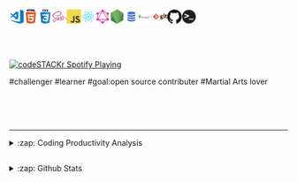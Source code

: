 ### 
<img align="left" alt="Visual Studio Code" width="26px" src="https://raw.githubusercontent.com/github/explore/80688e429a7d4ef2fca1e82350fe8e3517d3494d/topics/visual-studio-code/visual-studio-code.png" />
<img align="left" alt="HTML5" width="26px" src="https://raw.githubusercontent.com/github/explore/80688e429a7d4ef2fca1e82350fe8e3517d3494d/topics/html/html.png" />
<img align="left" alt="CSS3" width="26px" src="https://raw.githubusercontent.com/github/explore/80688e429a7d4ef2fca1e82350fe8e3517d3494d/topics/css/css.png" />
<img align="left" alt="Sass" width="26px" src="https://raw.githubusercontent.com/github/explore/80688e429a7d4ef2fca1e82350fe8e3517d3494d/topics/sass/sass.png" />
<img align="left" alt="JavaScript" width="26px" src="https://raw.githubusercontent.com/github/explore/80688e429a7d4ef2fca1e82350fe8e3517d3494d/topics/javascript/javascript.png" />
<img align="left" alt="React" width="26px" src="https://raw.githubusercontent.com/github/explore/80688e429a7d4ef2fca1e82350fe8e3517d3494d/topics/react/react.png" />
<img align="left" alt="GraphQL" width="26px" src="https://raw.githubusercontent.com/github/explore/80688e429a7d4ef2fca1e82350fe8e3517d3494d/topics/graphql/graphql.png" />
<img align="left" alt="Node.js" width="26px" src="https://raw.githubusercontent.com/github/explore/80688e429a7d4ef2fca1e82350fe8e3517d3494d/topics/nodejs/nodejs.png" />
<img align="left" alt="SQL" width="26px" src="https://raw.githubusercontent.com/github/explore/80688e429a7d4ef2fca1e82350fe8e3517d3494d/topics/sql/sql.png" />
<img align="left" alt="MongoDB" width="26px" src="https://raw.githubusercontent.com/github/explore/80688e429a7d4ef2fca1e82350fe8e3517d3494d/topics/mongodb/mongodb.png" />
<img align="left" alt="Git" width="26px" src="https://raw.githubusercontent.com/github/explore/80688e429a7d4ef2fca1e82350fe8e3517d3494d/topics/git/git.png" />
<img align="left" alt="GitHub" width="26px" src="https://raw.githubusercontent.com/github/explore/78df643247d429f6cc873026c0622819ad797942/topics/github/github.png" />
<img align="left" alt="Terminal" width="26px" src="https://raw.githubusercontent.com/github/explore/80688e429a7d4ef2fca1e82350fe8e3517d3494d/topics/terminal/terminal.png" />

<br />
<br />
<br />
<br />



### 

[<img src="https://now-playing-codestackr.vercel.app/api/spotify-playing" alt="codeSTACKr Spotify Playing" width="350" />](https://open.spotify.com/user/swyqyimdc12jajde4vpwd2x1b)

 #challenger #learner #goal:open source contributer #Martial Arts lover

<br />
<br />
<br />

---


<details>
 <summary>:zap: Coding Productivity Analysis</summary>
 
 <br />
 
<!--START_SECTION:waka-->
![Profile Views](http://img.shields.io/badge/Profile%20Views-1-blue)

**🐱 My Github Data** 

> 🏆 357 Contributions in the Year 2020
 > 
> 📦 75.3 kB Used in Github's Storage 
 > 
> 🚫 Not Opted to Hire
 > 
> 📜 65 Public Repositories
 > 
> 🔑 0 Private Repository 
 > 
**I'm an Early 🐤** 

```text
🌞 Morning    11 commits     ██░░░░░░░░░░░░░░░░░░░░░░░   9.02% 
🌆 Daytime    52 commits     ██████████░░░░░░░░░░░░░░░   42.62% 
🌃 Evening    47 commits     █████████░░░░░░░░░░░░░░░░   38.52% 
🌙 Night      12 commits     ██░░░░░░░░░░░░░░░░░░░░░░░   9.84%

```
📅 **I'm Most Productive on Friday** 

```text
Monday       11 commits     ██░░░░░░░░░░░░░░░░░░░░░░░   9.02% 
Tuesday      28 commits     █████░░░░░░░░░░░░░░░░░░░░   22.95% 
Wednesday    19 commits     ████░░░░░░░░░░░░░░░░░░░░░   15.57% 
Thursday     15 commits     ███░░░░░░░░░░░░░░░░░░░░░░   12.3% 
Friday       34 commits     ███████░░░░░░░░░░░░░░░░░░   27.87% 
Saturday     9 commits      █░░░░░░░░░░░░░░░░░░░░░░░░   7.38% 
Sunday       6 commits      █░░░░░░░░░░░░░░░░░░░░░░░░   4.92%

```


📊 **This Week I Spent My Time On** 

```text
⌚︎ Time Zone: Asia/Seoul

💬 Programming Languages: 
JSX                      13 hrs 21 mins      ██████████████░░░░░░░░░░░   57.84% 
TypeScript               6 hrs 15 mins       ██████░░░░░░░░░░░░░░░░░░░   27.1% 
JavaScript               1 hr 31 mins        █░░░░░░░░░░░░░░░░░░░░░░░░   6.62% 
Markdown                 1 hr 16 mins        █░░░░░░░░░░░░░░░░░░░░░░░░   5.53% 
JSON                     26 mins             ░░░░░░░░░░░░░░░░░░░░░░░░░   1.94%

🔥 Editors: 
VS Code                  23 hrs 5 mins       █████████████████████████   100.0%

💻 Operating System: 
Windows                  23 hrs 5 mins       █████████████████████████   100.0%

```

**I Mostly Code in JavaScript** 

```text
JavaScript               33 repos            ███████████████░░░░░░░░░░   63.46% 
HTML                     10 repos            ████░░░░░░░░░░░░░░░░░░░░░   19.23% 
TypeScript               5 repos             ██░░░░░░░░░░░░░░░░░░░░░░░   9.62% 
CSS                      4 repos             ██░░░░░░░░░░░░░░░░░░░░░░░   7.69%

```


**Timeline**

![Chart not found](https://github.com/wow-woo/wow-woo/blob/master/charts/bar_graph.png) 


<!--END_SECTION:waka-->
![Profile Views](http://img.shields.io/badge/Profile%20Views-0-blue)
</details>


##

<details>
  <summary>:zap: Github Stats</summary>

  <img align="left" alt="wow-woo's Github Stats" src="https://github-readme-stats-delta-ten.vercel.app/api?username=wow-woo&show_icons=true&hide_border=true" />

</details>

[website]: https:// 
[instagram]: https://instagram.com/
[linkedin]: https://linkedin.com/in/
